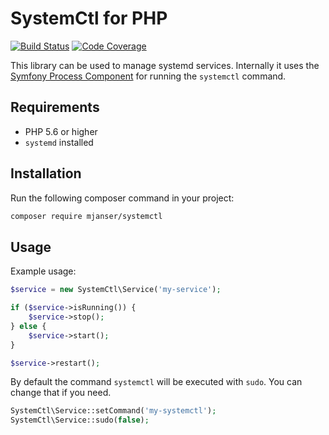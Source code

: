 # SystemCtl for PHP

[![Build Status](https://travis-ci.org/mjanser/php-systemctl.svg?branch=master)](https://travis-ci.org/mjanser/php-systemctl)
[![Code Coverage](https://scrutinizer-ci.com/g/mjanser/php-systemctl/badges/coverage.png?b=master)](https://scrutinizer-ci.com/g/mjanser/php-systemctl/?branch=master)

This library can be used to manage systemd services.
Internally it uses the [Symfony Process Component](https://symfony.com/doc/current/components/process.html) for running the `systemctl` command.

## Requirements

- PHP 5.6 or higher
- `systemd` installed

## Installation

Run the following composer command in your project:

```bash
composer require mjanser/systemctl
```

## Usage

Example usage:

```php
$service = new SystemCtl\Service('my-service');

if ($service->isRunning()) {
    $service->stop();
} else {
    $service->start();
}

$service->restart();
```

By default the command `systemctl` will be executed with `sudo`. You can change that if you need.

```php
SystemCtl\Service::setCommand('my-systemctl');
SystemCtl\Service::sudo(false);
```

